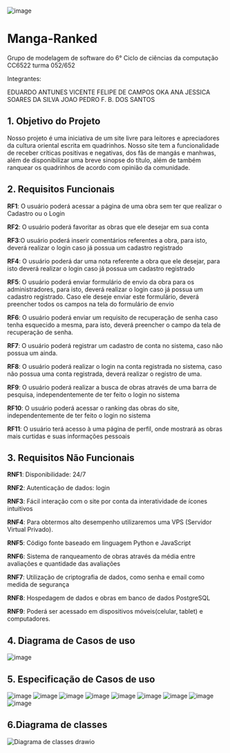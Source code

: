 ![image](https://github.com/EduardoAVicente/Manga-Ranked/assets/97367813/3e883716-650b-45dd-844d-989cf04f0096)


# Manga-Ranked
Grupo de modelagem de software do 6° Ciclo de ciências da computação CC6522 turma 052/652

Integrantes:

EDUARDO ANTUNES VICENTE 
FELIPE DE CAMPOS OKA
ANA JESSICA SOARES DA SILVA
JOAO PEDRO F. B. DOS SANTOS


## 1.	Objetivo do Projeto
Nosso projeto é uma iniciativa de um site livre para leitores e apreciadores da cultura oriental escrita em quadrinhos. Nosso site tem a funcionalidade de receber críticas positivas e negativas, dos fãs de mangás e manhwas, além de disponibilizar uma breve sinopse do título, além de também ranquear os quadrinhos de acordo com opinião da comunidade.

## 2.	Requisitos Funcionais
**RF1**: O usuário poderá acessar a página de uma obra sem ter que realizar o Cadastro ou o Login

**RF2**: O usuário poderá favoritar as obras que ele desejar em sua conta

**RF3**:O usuário poderá inserir comentários referentes a obra, para isto, deverá realizar o login caso já possua um cadastro registrado

**RF4**: O usuário poderá dar uma nota referente a obra que ele desejar, para isto deverá realizar o login caso já possua um cadastro registrado

**RF5**: O usuário poderá enviar formulário de envio da obra para os administradores, para isto, deverá realizar o login caso já possua um cadastro registrado. Caso ele deseje enviar este formulário, deverá preencher todos os campos na tela do formulário de envio

**RF6**: O usuário poderá enviar um requisito de recuperação de senha caso tenha esquecido a mesma, para isto, deverá preencher o campo da tela de recuperação de senha.

**RF7**: O usuário poderá registrar um cadastro de conta no sistema, caso não possua um ainda.

**RF8**: O usuário poderá realizar o login na conta registrada no sistema, caso não possua uma conta registrada, deverá realizar o registro de uma.

**RF9**: O usuário poderá realizar a busca de obras através de uma barra de pesquisa, independentemente de ter feito o login no sistema

**RF10**: O usuário poderá acessar o ranking das obras do site, independentemente de ter feito o login no sistema

**RF11**: O usuário terá acesso à uma página de perfil, onde mostrará as obras mais curtidas e suas informações pessoais

## 3.	Requisitos Não Funcionais
**RNF1**: Disponibilidade: 24/7

**RNF2**: Autenticação de dados: login

**RNF3**: Fácil interação com o site por conta da interatividade de ícones intuitivos

**RNF4**: Para obtermos alto desempenho utilizaremos uma VPS (Servidor Virtual Privado).

**RNF5**: Código fonte baseado em linguagem Python e JavaScript

**RNF6**: Sistema de ranqueamento de obras através da média entre avaliações e quantidade das avaliações

**RNF7**: Utilização de criptografia de dados, como senha e email como medida de segurança

**RNF8**: Hospedagem de dados e obras em banco de dados PostgreSQL

**RNF9**: Poderá ser acessado em dispositivos móveis(celular, tablet) e computadores.

## 4.	Diagrama de Casos de uso
 
![image](https://github.com/EduardoAVicente/Manga-Ranked/assets/92233185/dabe0902-6b52-4127-baa6-ea550cd33c66)


## 5.	Especificação de Casos de uso
![image](https://github.com/EduardoAVicente/Manga-Ranked/assets/92233185/6ae464b1-ce9a-4c5a-80c8-23bb7bfb8430)
![image](https://github.com/EduardoAVicente/Manga-Ranked/assets/92233185/91834e13-018c-4fc7-ac29-b72503960a4d)
![image](https://github.com/EduardoAVicente/Manga-Ranked/assets/92233185/58e054aa-328d-4eb4-a52d-34fbb1086472)
![image](https://github.com/EduardoAVicente/Manga-Ranked/assets/92233185/f843bb9c-7562-4d53-af28-a2472f5a11ae)
![image](https://github.com/EduardoAVicente/Manga-Ranked/assets/92233185/80409698-6f05-4a01-9010-5cd4fce5472d)
![image](https://github.com/EduardoAVicente/Manga-Ranked/assets/92233185/6426c4e6-d6cc-4f68-aaa9-0dce1caf5b37)
![image](https://github.com/EduardoAVicente/Manga-Ranked/assets/92233185/805f0de0-aacf-4b73-a05d-aaf55c35adf6)
![image](https://github.com/EduardoAVicente/Manga-Ranked/assets/92233185/2cb127e9-f7be-4526-bd1b-902a3fdc749d)
![image](https://github.com/EduardoAVicente/Manga-Ranked/assets/92233185/b4c0f657-2b46-4c0c-9512-ef3f9d95c3b6)

## 6.Diagrama de classes
![Diagrama de classes drawio](https://github.com/EduardoAVicente/Manga-Ranked/assets/92233185/c0aab816-209e-4868-b5a3-240c668d6bad)



